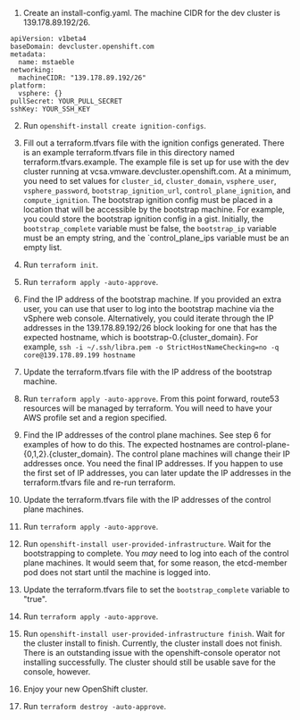 1. Create an install-config.yaml.
The machine CIDR for the dev cluster is 139.178.89.192/26.

```
apiVersion: v1beta4
baseDomain: devcluster.openshift.com
metadata:
  name: mstaeble
networking:
  machineCIDR: "139.178.89.192/26"
platform:
  vsphere: {}
pullSecret: YOUR_PULL_SECRET
sshKey: YOUR_SSH_KEY
```

2. Run `openshift-install create ignition-configs`.

3. Fill out a terraform.tfvars file with the ignition configs generated.
There is an example terraform.tfvars file in this directory named terraform.tfvars.example. The example file is set up for use with the dev cluster running at vcsa.vmware.devcluster.openshift.com. At a minimum, you need to set values for `cluster_id`, `cluster_domain`, `vsphere_user`, `vsphere_password`, `bootstrap_ignition_url`, `control_plane_ignition`, and `compute_ignition`.
The bootstrap ignition config must be placed in a location that will be accessible by the bootstrap machine. For example, you could store the bootstrap ignition config in a gist.
Initially, the `bootstrap_complete` variable must be false, the `bootstrap_ip` variable must be an empty string, and the `control_plane_ips variable must be an empty list.

4. Run `terraform init`.

5. Run `terraform apply -auto-approve`.

6. Find the IP address of the bootstrap machine.
If you provided an extra user, you can use that user to log into the bootstrap machine via the vSphere web console.
Alternatively, you could iterate through the IP addresses in the 139.178.89.192/26 block looking for one that has the expected hostname, which is bootstrap-0.{cluster_domain}. For example, `ssh -i ~/.ssh/libra.pem -o StrictHostNameChecking=no -q core@139.178.89.199 hostname`

7. Update the terraform.tfvars file with the IP address of the bootstrap machine.

8. Run `terraform apply -auto-approve`.
From this point forward, route53 resources will be managed by terraform. You will need to have your AWS profile set and a region specified.

9. Find the IP addresses of the control plane machines. See step 6 for examples of how to do this. The expected hostnames are control-plane-{0,1,2}.{cluster_domain}. The control plane machines will change their IP addresses once. You need the final IP addresses. If you happen to use the first set of IP addresses, you can later update the IP addresses in the terraform.tfvars file and re-run terraform.

10. Update the terraform.tfvars file with the IP addresses of the control plane machines.

11. Run `terraform apply -auto-approve`.

12. Run `openshift-install user-provided-infrastructure`. Wait for the bootstrapping to complete.
You *may* need to log into each of the control plane machines. It would seem that, for some reason, the etcd-member pod does not start until the machine is logged into.

13. Update the terraform.tfvars file to set the `bootstrap_complete` variable to "true".

14. Run `terraform apply -auto-approve`.

15. Run `openshift-install user-provided-infrastructure finish`. Wait for the cluster install to finish.
Currently, the cluster install does not finish. There is an outstanding issue with the openshift-console operator not installing successfully. The cluster should still be usable save for the console, however.

16. Enjoy your new OpenShift cluster.

17. Run `terraform destroy -auto-approve`.
